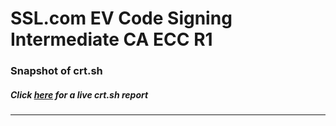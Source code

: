 # SSL.com EV Code Signing Intermediate CA ECC R1
### Snapshot of crt.sh
##### Click [here](https://crt.sh/?q=D013A18CC990ED392783A24C581F6628848936B6F5019BEE8C6207CEF191A0A1) for a live crt.sh report

---
